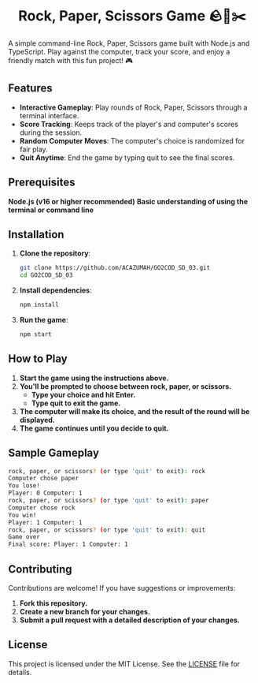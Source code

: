 <h1 align="center">Rock, Paper, Scissors Game 🪨📄✂️</h1>

A simple command-line Rock, Paper, Scissors game built with Node.js and TypeScript. Play against the computer, track your score, and enjoy a friendly match with this fun project! 🎮

## Features
- **Interactive Gameplay**: Play rounds of Rock, Paper, Scissors through a terminal interface.
- **Score Tracking**: Keeps track of the player's and computer's scores during the session.
- **Random Computer Moves**: The computer's choice is randomized for fair play.
- **Quit Anytime**: End the game by typing quit to see the final scores.

## Prerequisites
 **Node.js (v16 or higher recommended)**
 **Basic understanding of using the terminal or command line**

## Installation

1. **Clone the repository**:
   ```bash
   git clone https://github.com/ACAZUMAH/GO2COD_SD_03.git
   cd GO2COD_SD_03
   ```

2. **Install dependencies**:
   ```bash
   npm install
   ```
3. **Run the game**:
   ```bash
   npm start
   ```
## How to Play
1. **Start the game using the instructions above.**
2. **You'll be prompted to choose between rock, paper, or scissors.**
   - **Type your choice and hit Enter.**
   - **Type quit to exit the game.**
3. **The computer will make its choice, and the result of the round will be displayed.**
4. **The game continues until you decide to quit.**

## Sample Gameplay
   ```bash
   rock, paper, or scissors? (or type 'quit' to exit): rock
   Computer chose paper
   You lose!
   Player: 0 Computer: 1
   rock, paper, or scissors? (or type 'quit' to exit): paper
   Computer chose rock
   You win!
   Player: 1 Computer: 1
   rock, paper, or scissors? (or type 'quit' to exit): quit
   Game over
   Final score: Player: 1 Computer: 1
   ```

## Contributing

Contributions are welcome! If you have suggestions or improvements:
 
1. **Fork this repository.**
2. **Create a new branch for your changes.**
3. **Submit a pull request with a detailed description of your changes.**

## License

This project is licensed under the MIT License. See the <a href="https://opensource.org/license/MIT">LICENSE</a> file for details.